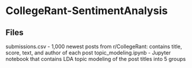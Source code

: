 # CollegeRant-SentimentAnalysis

## Files
submissions.csv - 1,000 newest posts from r/CollegeRant: contains title, score, text, and author of each post
topic_modeling.ipynb - Jupyter notebook that contains LDA topic modeling of the post titles into 5 groups

